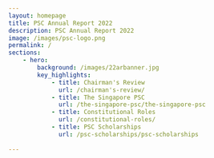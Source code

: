 ```yaml
---
layout: homepage
title: PSC Annual Report 2022
description: PSC Annual Report 2022
image: /images/psc-logo.png
permalink: /
sections:
    - hero:
        background: /images/22arbanner.jpg
        key_highlights:
            - title: Chairman's Review
              url: /chairman's-review/
            - title: The Singapore PSC
              url: /the-singapore-psc/the-singapore-psc
            - title: Constitutional Roles
              url: /constitutional-roles/
            - title: PSC Scholarships
              url: /psc-scholarships/psc-scholarships
        
---
```

